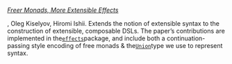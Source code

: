 [_Freer Monads, More Extensible Effects_](http://okmij.org/ftp/Haskell/extensible/more.pdf)

, Oleg Kiselyov, Hiromi Ishii. Extends the notion of extensible syntax to the construction of extensible, composable DSLs. The paper’s contributions are implemented in the[`effects`](https://github.com/joshvera/effects)package, and include both a continuation-passing style encoding of free monads & the[`Union`](http://okmij.org/ftp/Haskell/extensible/#open-union)type we use to represent syntax.

